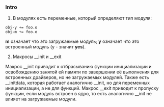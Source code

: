 ### Intro

1. В модулях есть переменные, который определяют тип модуля:
```
obj-y += foo.o
obj-m += foo.o
```
**m** означает что это загружаемые модуль;
**y** означает что это встроенный модуль (y - значит **yes**).

2. Макросы __init и __exit

Макрос __init приводит к отбрасыванию функции инициализации и освобождению
занятой ей памяти по завершении её выполнения для встроенных драйверов, но не
загружаемых модулей.
Также есть __initdata, которая работает аналогично __init, но для переменных
инициализации, а не для функций.
Макрос __exit приводит к пропуску функции, если модуль встроен в ядро, то есть
аналогично __init не влияет на загружаемые модули.


